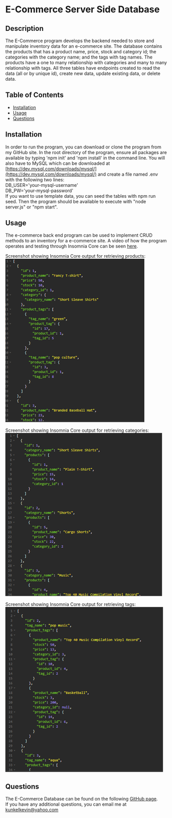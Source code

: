 # E-Commerce Server Side Database

## Description

The E-Commerce program develops the backend needed to store and manipulate inventory data for an e-commerce site.  The database contains the products that has a product name, price, stock and category id; the categories with the category name; and the tags with tag names.  The products have a one to many relationship with categories and many to many relationship with tags.  All three tables have endpoints created to read the data (all or by unique id), create new data, update existing data, or delete data.


## Table of Contents

- [Installation](#installation)
- [Usage](#usage)
- [Questions](#questions)

## Installation

In order to run the program, you can download or clone the program from my GitHub site. In the root directory of the program, ensure all packages are available by typing 'npm init' and 'npm install' in the command line. You will also have to MySQL which can be downloaded at [https://dev.mysql.com/downloads/mysql/](https://dev.mysql.com/downloads/mysql/) and create a file named .env with the following two lines:<br />
DB_USER='your-mysql-username'<br />
DB_PW='your-mysql-password'<br />
If you want to use template data, you can seed the tables with npm run seed.  Then the program should be available to execute with "node server.js" or "npm start".  

## Usage

The e-commerce back end program can be used to implement CRUD methods to an inventory for a e-commerce site. A video of how the program operates and testing through Insomnia Core can be seen [here](https://drive.google.com/file/d/1Fhs_aSaBLd660T4aO3yF6qxePXR_z8RG/view).

Screenshot showing Insomnia Core output for retrieving products:<br />
![Products Screenshot](/img/Screenshot-products.png "E-Commerce Product Results")

Screenshot showing Insomnia Core output for retrieving categories:<br />
![Categories Screenshot](/img/Screenshot-categories.png "E-Commerce Category Results")

Screenshot showing Insomnia Core output for retrieving tags:<br />
![Tags Screenshot](/img/Screenshot-tags.png "E-Commerce Tag Results")


## Questions

The E-Commerce Database can be found on the following [GitHub page](https://github.com/kunkelkevin/e-commerce).<br />If you have any additional questions, you can email me at [kunkelkevin@yahoo.com](mailto:kunkelkevin@yahoo.com)


